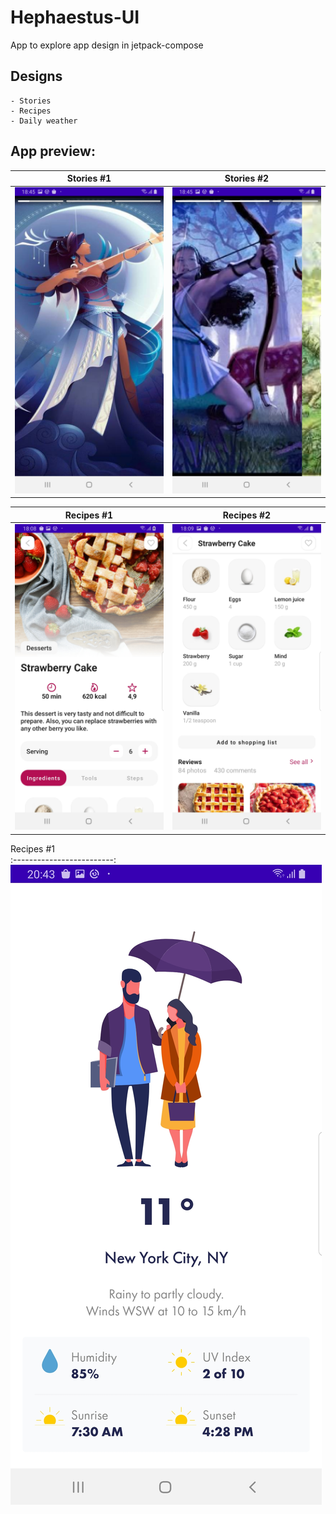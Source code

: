 # Hephaestus-UI
App to explore app design in jetpack-compose

## Designs
    - Stories
    - Recipes
    - Daily weather


## App preview:


Stories #1            |  Stories #2            
:-------------------------:|:----------------------------:
<img src="images/Stories_1.jpg">    |  <img src="images/Stories_2.jpg"> 

Recipes #1            |  Recipes #2            
:-------------------------:|:----------------------------:
<img src="images/Recipes_1.jpg">    |  <img src="images/Recipes_2.jpg">   

Recipes #1            
:-------------------------:
<img src="images/Daily_Weather_1.jpg">   